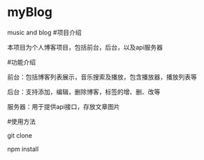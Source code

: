 # myBlog
music and blog
#项目介绍
  <p>本项目为个人博客项目，包括前台，后台，以及api服务器</p>
#功能介绍
	<p>前台：包括博客列表展示，音乐搜索及播放，包含播放器，播放列表等</p>
	<p>后台：支持添加，编辑，删除博客，标签的增、删、改等</p>
	<p>服务器：用于提供api接口，存放文章图片</p>
  
  
  
#使用方法
<p>git clone </p>
<p>npm install</p>
  
  
